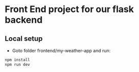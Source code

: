 # Front End project for our flask backend

## Local setup
- Goto folder frontend/my-weather-app and run:
 ```bash
 npm install
 npm run dev
 ```

 